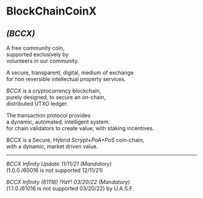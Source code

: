 # BlockChainCoinX
## *(BCCX)*

A free community coin,  
supported exclusively by   
volunteers in our community.

A secure, transparent, digital, medium of exchange  
for non reversible intellectual property services. 

  
 
*BCCX* is a cryptocurrency blockchain,  
purely designed, to secure an on-chain,  
distributed UTXO ledger.

The transaction protocol provides  
a dynamic, automated, intelligent system.  
for chain validators to create value, with staking incentives.  

*BCCX* is a Secure, Hybrid *Scrypt+PoA+PoS* coin-chain,  
with a dynamic, market driven value.
  
__________________________________________________________  

*BCCX Infinity Update   11/11/21 (Mandatory)*  
(1.0.0./60016 is not supported 12/11/21)
 
*BCCX Infinity (61116) !YaY! 03/20/22 (Mandatory)*  
(1.1.0./61016 is not supported 03/20/22) by U.A.S.F.
 
